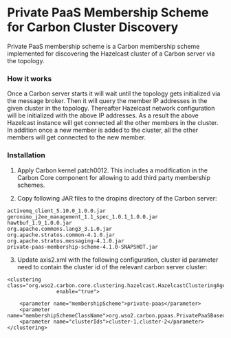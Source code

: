 # Private PaaS Membership Scheme for Carbon Cluster Discovery

Private PaaS membership scheme is a Carbon membership scheme implemented for discovering the Hazelcast cluster
of a Carbon server via the topology.

### How it works
Once a Carbon server starts it will wait until the topology gets initialized via the message broker. Then it will
query the member IP addresses in the given cluster in the topology. Thereafter Hazelcast network configuration 
will be initialized with the above IP addresses. As a result the above Hazelcast instance will get connected all 
the other members in the cluster. In addition once a new member is added to the cluster, all the other members
will get connected to the new member.

### Installation

1. Apply Carbon kernel patch0012. This includes a modification in the Carbon Core component for
allowing to add third party membership schemes.

2. Copy following JAR files to the dropins directory of the Carbon server:

```
activemq_client_5.10.0_1.0.0.jar
geronimo_j2ee_management_1.1_spec_1.0.1_1.0.0.jar
hawtbuf_1.9_1.0.0.jar
org.apache.commons.lang3_3.1.0.jar
org.apache.stratos.common-4.1.0.jar
org.apache.stratos.messaging-4.1.0.jar
private-paas-membership-scheme-4.1.0-SNAPSHOT.jar
```

3. Update axis2.xml with the following configuration, cluster id parameter need to contain the
cluster id of the relevant carbon server cluster:


```
<clustering class="org.wso2.carbon.core.clustering.hazelcast.HazelcastClusteringAgent"
                enable="true">

    <parameter name="membershipScheme">private-paas</parameter>
    <parameter name="membershipSchemeClassName">org.wso2.carbon.ppaas.PrivatePaaSBasedMembershipScheme</parameter>
    <parameter name="clusterIds">cluster-1,cluster-2</parameter>  
</clustering>
```